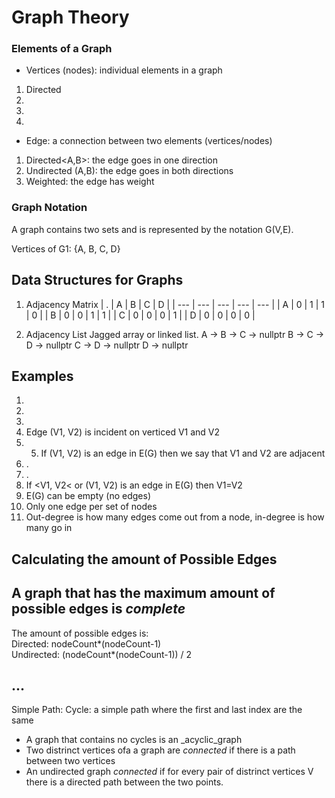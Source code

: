 # Graph Theory 

### Elements of a Graph
- Vertices (nodes): individual elements in a graph
1. Directed
2.
3.
4.
- Edge: a connection between two elements (vertices/nodes)
1. Directed<A,B>: the edge goes in one direction
2. Undirected (A,B): the edge goes in both directions
3. Weighted: the edge has weight

### Graph Notation
A graph contains two sets and is represented by the notation G(V,E).

Vertices of G1: {A, B, C, D}

## Data Structures for Graphs

1. Adjacency Matrix
| . | A | B | C | D |
| --- | --- | --- | --- | --- |
| A | 0  | 1  | 1  | 0 |
| B | 0 | 0 | 1 | 1 |
| C | 0 | 0 | 0 | 1 |
| D | 0 | 0 | 0 | 0 |


2. Adjacency List
Jagged array or linked list.
A -> B -> C -> nullptr
B -> C -> D -> nullptr
C -> D -> nullptr
D -> nullptr

## Examples
1.
2.
3.
4. Edge (V1, V2) is incident on verticed V1 and V2
5. 5. If (V1, V2) is an edge in E(G) then we say that V1 and V2 are adjacent
6. .
7. .
8. If <V1, V2< or (V1, V2) is an edge in E(G) then V1=V2
9. E(G) can be empty (no edges)
10. Only one edge per set of nodes
11. Out-degree is how many edges come out from a node, in-degree is how many go in

## Calculating the amount of Possible Edges

A graph that has the maximum amount of possible edges is _complete_
---------------------------------------
The amount of possible edges is: <br />
Directed: nodeCount*(nodeCount-1) <br />
Undirected: (nodeCount*(nodeCount-1)) / 2 <br />

## ...
Simple Path:
Cycle: a simple path where the first and last index are the same

- A graph that contains no cycles is an _acyclic_graph
- Two distrinct vertices ofa a graph are _connected_ if there is a path between two vertices
- An undirected graph _connected_ if for every pair of distrinct vertices V there is a directed path between the two points.
